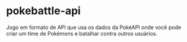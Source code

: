 # pokebattle-api
Jogo em formato de API que usa os dados da PokéAPI onde você pode criar um time de Pokémons e batalhar contra outros usuários.

